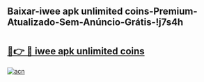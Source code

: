 
## Baixar-iwee apk unlimited coins-Premium-Atualizado-Sem-Anúncio-Grátis-!j7s4h

# <h2><a href="https://andorid.site?title=iwee_apk_unlimited_coins&ref=27">🔗👉 🔴 iwee apk unlimited coins</a></h2>

[![acn](https://github.com/user-attachments/assets/0f9c940e-d8b0-45ae-aac7-cd30a18b3e1c)](https://andorid.site?title=iwee_apk_unlimited_coins&ref=27)

